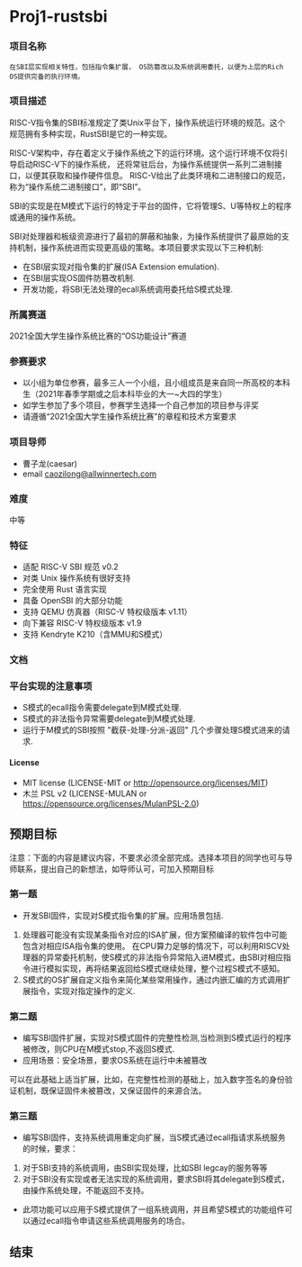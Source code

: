 # Proj1-rustsbi
### 项目名称

    在SBI层实现相关特性，包括指令集扩展， OS防篡改以及系统调用委托，以便为上层的Rich OS提供完备的执行环境。

### 项目描述
RISC-V指令集的SBI标准规定了类Unix平台下，操作系统运行环境的规范。这个规范拥有多种实现，RustSBI是它的一种实现。

RISC-V架构中，存在着定义于操作系统之下的运行环境。这个运行环境不仅将引导启动RISC-V下的操作系统， 还将常驻后台，为操作系统提供一系列二进制接口，以便其获取和操作硬件信息。 RISC-V给出了此类环境和二进制接口的规范，称为“操作系统二进制接口”，即“SBI”。

SBI的实现是在M模式下运行的特定于平台的固件，它将管理S、U等特权上的程序或通用的操作系统。

SBI对处理器和板级资源进行了最初的屏蔽和抽象，为操作系统提供了最原始的支持机制，操作系统进而实现更高级的策略。本项目要求实现以下三种机制: 
     
*  在SBI层实现对指令集的扩展(ISA Extension emulation).
*  在SBI层实现OS固件防篡改机制.
*  开发功能，将SBI无法处理的ecall系统调用委托给S模式处理.

### 所属赛道

2021全国大学生操作系统比赛的“OS功能设计”赛道
### 参赛要求
* 以小组为单位参赛，最多三人一个小组，且小组成员是来自同一所高校的本科生（2021年春季学期或之后本科毕业的大一~大四的学生）
* 如学生参加了多个项目，参赛学生选择一个自己参加的项目参与评奖
* 请遵循“2021全国大学生操作系统比赛”的章程和技术方案要求
  
### 项目导师

* 曹子龙(caesar)
* email caozilong@allwinnertech.com
  
### 难度
中等

### 特征
* 适配 RISC-V SBI 规范 v0.2
* 对类 Unix 操作系统有很好支持
* 完全使用 Rust 语言实现
* 具备 OpenSBI 的大部分功能
* 支持 QEMU 仿真器（RISC-V 特权级版本 v1.11）
* 向下兼容 RISC-V 特权级版本 v1.9
* 支持 Kendryte K210（含MMU和S模式）
### 文档


### 平台实现的注意事项
* S模式的ecall指令需要delegate到M模式处理.
* S模式的非法指令异常需要delegate到M模式处理.
* 运行于M模式的SBI按照 "截获-处理-分派-返回" 几个步骤处理S模式进来的请求.

#### License
* MIT license (LICENSE-MIT or http://opensource.org/licenses/MIT)
* 木兰 PSL v2 (LICENSE-MULAN or https://opensource.org/licenses/MulanPSL-2.0)

## 预期目标
注意：下面的内容是建议内容，不要求必须全部完成。选择本项目的同学也可与导师联系，提出自己的新想法，如导师认可，可加入预期目标
### 第一题
* 开发SBI固件，实现对S模式指令集的扩展。应用场景包括.
1. 处理器可能没有实现某条指令对应的ISA扩展，但方案预编译的软件包中可能包含对相应ISA指令集的使用。 在CPU算力足够的情况下，可以利用RISCV处理器的异常委托机制，使S模式的非法指令异常陷入进M模式，由SBI对相应指令进行模拟实现，再将结果返回给S模式继续处理，整个过程S模式不感知。       
2. S模式的OS扩展自定义指令来简化某些常用操作，通过内嵌汇编的方式调用扩展指令，实现对指定操作的定义.
  
### 第二题
* 编写SBI固件扩展，实现对S模式固件的完整性检测,当检测到S模式运行的程序被修改，则CPU在M模式stop,不返回S模式.
* 应用场景：安全场景，要求OS系统在运行中未被篡改
  
可以在此基础上适当扩展，比如，在完整性检测的基础上，加入数字签名的身份验证机制，既保证固件未被篡改，又保证固件的来源合法。
### 第三题
* 编写SBI固件，支持系统调用重定向扩展，当S模式通过ecall指请求系统服务的时候，要求：
1. 对于SBI支持的系统调用，由SBI实现处理，比如SBI legcay的服务等等
2. 对于SBI没有实现或者无法实现的系统调用，要求SBI将其delegate到S模式，由操作系统处理，不能返回不支持。

* 此项功能可以应用于S模式提供了一组系统调用，并且希望S模式的功能组件可以通过ecall指令申请这些系统调用服务的场合。
  
## 结束
